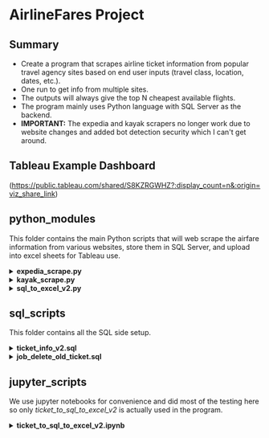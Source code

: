# AirlineFares Project
## Summary
* Create a program that scrapes airline ticket information from popular travel agency sites based on end user inputs (travel class, location, dates, etc.).
* One run to get info from multiple sites.
* The outputs will always give the top N cheapest available flights.
* The program mainly uses Python language with SQL Server as the backend.
* **IMPORTANT:** The expedia and kayak scrapers no longer work due to website changes and added bot detection security which I can't get around.

## Tableau Example Dashboard
(https://public.tableau.com/shared/S8KZRGWHZ?:display_count=n&:origin=viz_share_link)

## python_modules
This folder contains the main Python scripts that will web scrape the airfare information from various websites, store them in SQL Server, and upload into excel sheets for Tableau use.
<details>
<summary><b>expedia_scrape.py</b></summary>

**class expedia_flight:**
* Using BeautifulSoup and Selenium with Google Chrome as the browser of choice, this *class* will scrape expedia.ca for their airfare information.
* **Method** ***get_ticket_info*** is our web scraper and comes with default parameters that an airfare site might use to get ticket information. The end user will be able to put in their own arguments during runtime.
* Dictionary *flight_inputs* stores a couple of key words and actions that seem to be common across multiple airfare sites and will be called upon during scraping.
* Next, we handle any invalid end user inputs as each airfare site can only take certain inputs. This is done before we even request the webpage just so we are not opening the page and closing everytime
we have an invalid input. Of course this means we checked out the websites beforehand and hopefully, they don't change too often.
* Now request the webpage.
* For the scraping, we are just going section to section, mainly using XPATH in conjunction with our inputs to fill in the categories before clicking "search".
* After searching and checking if there are any available flights, we use a *css_selector* to find and separate each group of individual tickets and then use RegEx to get the info that we want and place them into lists.
* <details>
  <summary>Code snippet</summary>

  ```python
  ticket_css_selector = '.uitk-card-has-primary-theme .uitk-card-content-section-padded .uitk-card-link'
  content = browser.find_elements_by_css_selector(ticket_css_selector)
  for e in content:
      start = e.get_attribute('innerHTML')
      soup = bs(start, features='lxml')
      raw = soup.get_text().strip()

      x = re.sub("[a-zA-Z ]*information for ", "", raw) 
      m = re.search("flight", x)
      airline.append( x[:m.start()].strip() )
  ```
  </details>

* Note that everytime an error happens during runtime, we close the browser *browser.quit()* and exit our function *sys.exit()* so we can start blank again.
* **Method** ***info_to_sql(self, ticket):*** is called upon to place our scraped ticket info into SQL Server. 
* We first clean up the raw outputs and make sure they match the data type for their corresponding columns in our SQL tables.
* Then we use *cursor.executemany* from *pyodbc* module to bulk insert our ticket info into SQL table.
* Commit the code to end.
* **Note:** I don't think we need the insert into ***##tmp_table?***
</details>

<details>
<summary><b>kayak_scrape.py</b></summary>

**class kayak_flight:**
* Pretty much the same methods as with our expedia scraper above. Only some small differences in how we find the elements and deal with the page.
</details>

<details>
<summary><b>sql_to_excel_v2.py</b></summary>

* This module will upload our airfare tables in SQL to an Excel sheet.
* We use pandas dataframes to modify our data a bit, make them easier to use in a visualization.
* TO avoid overwriting existing data in our Excel sheets, we first check if there is already data and if there is, we drop the *id* column and *concat* the new table data onto the old table.
* Use *pd.ExcelWriter* with *mode = a* and *if_sheet_exists='replace'*, then add a new *id* column restarting from 0.
* <details>
  <summary>Code snippet</summary>

  ```python
  try:
        existing_df = pd.read_excel('airfare_tables.xlsx', sheet_name='tickets')
        existing_df = existing_df.drop(columns=(['id']))
        df = pd.concat([existing_df, df], ignore_index=True)

        df['going_date'] = pd.to_datetime(df['going_date']).dt.date
        df['return_date'] = pd.to_datetime(df['return_date']).dt.date

        with pd.ExcelWriter('airfare_tables.xlsx', 
                        mode='a',
                        if_sheet_exists='replace',
        ) as writer:
            df.to_excel(writer, sheet_name='tickets', index=True, index_label='id')
  ```
  </details>

</details>

## sql_scripts
This folder contains all the SQL side setup.
<details>
<summary><b>ticket_info_v2.sql</b></summary>

* Beyond the table set up, we also created triggers for each airfare table which checks after every new insert if the row_id is greater than 1000.
* If it is, then we reset the auto incremented id to start back from 0.
* We do this because auto incremented id's won't reset on it's own and will just keep getting larger and I don't want gigantic numbers stuck in the table.
* Obviously this means we are also periodically deleting older entries otherwise we will go over 1000 actual entries and run into trouble with this trigger.
</details>

<details>
<summary><b>job_delete_old_ticket.sql</b></summary>

* As the filename suggests, this script creates a *SQL Job Agent* that will automatically delete entries older than a given timeframe (set by user - currently 1 week)
* The script can be set to run starting at any future date and time chosen. As long as **SQL Server and SQL Server Agent** Services are running on the PC.
</details>

## jupyter_scripts
We use jupyter notebooks for convenience and did most of the testing here so only *ticket_to_sql_to_excel_v2* is actually used in the program.
<details>
<summary><b>ticket_to_sql_to_excel_v2.ipynb</b></summary>

* This file is the one that puts everything together and calls the scraper functions, stores it into SQL, and places the data into Excel sheets for Tableau use. Just make sure the other files are either on the same path, or have been added to path like we did.
* ***args*** is where all the user inputs go and is the only thing that may be changed between runs besides ***ChromeOptions*** on rare occasions.
* ***ChromeOptions*** is where we add the path to our *chromedriver* as well as set up any methods that can help with avoiding bot detection.

